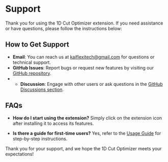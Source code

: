 # Support

Thank you for using the 1D Cut Optimizer extension. If you need assistance or have questions, please follow the instructions below:

## How to Get Support
- **Email**: You can reach us at [kaiflexitech@gmail.com](mailto:kaiflexitech@gmail.com) for questions or technical support.
- **GitHub Issues**: Report bugs or request new features by visiting our [GitHub repository](https://github.com/kai-flexi/1D-Cut-Optimizer/issues).
- - **Discussion**: Engage with other users or ask questions in the [GitHub Discussions section](https://github.com/kai-flexi/1D-Cut-Optimizer/discussions).

## FAQs
- **How do I start using the extension?**
  Simply click on the extension icon after installing it to access its features.

- **Is there a guide for first-time users?**
  Yes, refer to the [Usage Guide](https://kai-flexi.github.io/1D-Cut-Optimizer/usage) for step-by-step instructions.

Thank you for your support, and we hope the 1D Cut Optimizer meets your expectations!

